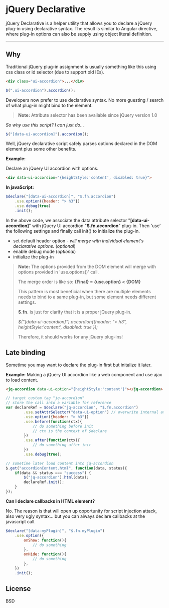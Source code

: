 jQuery Declarative
=======

jQuery Declarative is a helper utility that allows you to declare a jQuery plug-in using declarative syntax.
The result is similar to Angular directive, where plug-in options can also be supply using object literal definition. 

----

Why
---
Traditional jQuery plug-in assignment is usually something like this using css class or id selector (due to support old IEs).
```html
<div class="ui-accordion">...</div>
```
```javascript
$(".ui-accordion").accordion();
```

Developers now prefer to use declarative syntax. No more guesting / search of what plug-in might bind to the element.

 > **Note:** Attribute selector has been available since jQuery version 1.0

*So why use this script?  I can just do...*
```javascript
$("[data-ui-accordion]").accordion();
```
Well, jQuery declarative script safely parses options declared in the DOM element plus some other benefits.

**Example:**

Declare an jQuery UI accordion with options.

```html
<div data-ui-accordion="{heightStyle:'content', disabled: true}">
```
**In javaScript:**

```javascript
$declare("[data-ui-accordion]", "$.fn.accordion")
	.use.option({header: "> h3"})
	.use.debug(true)
	.init();
```
In the above code, we associate the data attribute selector "**[data-ui-accordion]**" with jQuery UI accordion "**$.fn.accordion**" plug-in. Then 'use' the following settings and finally call init() to initialize the plug-in.

 - set default header option - *will merge with individual element's declarative options.*  (*optional*)
 - enable debug mode (*optional*)
 - initialize the plug-in
 
> **Note:**
> The options provided from the DOM element will merge with options provided in 'use.options()' call. 
> 
> The merge order is like so:  **{Final} = {use.option} < {DOM}** 
> 
> This pattern is most beneficial when there are multiple elements needs to bind to a same plug-in, but some element needs different settings. 
> 
> **$.fn.** is just for clarify that it is a proper jQuery plug-in. 
> 
>  *$("[data-ui-accordion]").accordion({header: "> h3", heightStyle:'content', disabled: true });*
>  
>  Therefore, it should works for any jQuery plug-ins!

Late binding
----------------

Sometime you may want to declare the plug-in first but initalize it later. 

**Example:** 
Making a jQuery UI accordion like a web component and use ajax to load content.

```html
<jq-accordion data-ui-option="{heightStyle:'content'}"></jq-accordion>
```

```javascript
// target custom tag "jq-accordion"
// store the call into a variable for reference
var declareRef = $declare("jq-accordion", "$.fn.accordion")
		.use.setAttrSelector("data-ui-option") // overwrite internal attribute selector 
		.use.option({header: "> h3"})
		.use.before(function(ctx){
			// do something before init
			// ctx is the context of $declare
		})
		.use.after(function(ctx){
			// do something after init
		})
		.use.debug(true);

// sometime later load content into jq-accordion 
$.get("accordionContent.html", function(data, status){
	if(data && status === "success") {
		$("jq-accordion").html(data);
		declareRef.init();	
	}
});

```

**Can I declare callbacks in HTML element?**

No. The reason is that will open up opportunity for script injection attack, also very ugly syntax...
but you can always declare callbacks at the javascript call.

```javascript
$declare("[data-myPlugin]", "$.fn.myPlugin")
	.use.option({
		onShow: function(){
			// do something
		},
		onHide: function(){
			// do something
		},
	})
	.init();
```

License
----

BSD